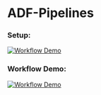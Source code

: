 # ADF-Pipelines

### Setup: 
[![Workflow Demo](https://img.youtube.com/vi/YlqXtvDFVkM/0.jpg)](https://www.youtube.com/watch?v=YlqXtvDFVkM)


### Workflow Demo: 
[![Workflow Demo](https://img.youtube.com/vi/-_8dDIhOBxw/0.jpg)](https://www.youtube.com/watch?v=-_8dDIhOBxw)

<!--[![Workflow Demo Video]([https://img.youtube.com/vi/VIDEO_ID/0.jpg](https://github.com/nk3099/ADF-Pipelines/blob/main/workflow/thumbnail.png))](https://github.com/nk3099/ADF-Pipelines/blob/main/workflow/workflow_demo.mp4)-->
